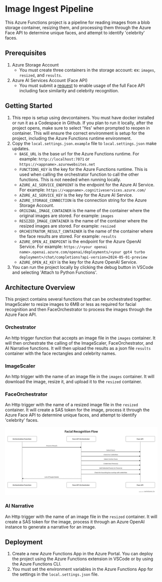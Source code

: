 # Image Ingest Pipeline

This Azure Functions project is a pipeline for reading images from a blob storage container, resizing them, and processing them through the Azure Face API to determine unique faces, and attempt to identify 'celebrity' faces.

## Prerequisites

1. Azure Storage Account
    - You must create three containers in the storage account: ex: `images`, `resized`, and `results`.
1. Azure AI Services Account (Face API)
    - You must submit a [request](https://learn.microsoft.com/azure/ai-services/computer-vision/overview-identity) to enable usage of the full Face API including face similarity and celebrity recognition.


## Getting Started

1. This repo is setup using devcontainers.  You must have docker installed or run it as a Codespace in Github. If you plan to run it locally, after the project opens, make sure to select 'Yes' when prompted to reopen in container.  This will ensure the correct environment is setup for the project, including the Azure Functions runtime environment.
1. Copy the `local.settings.json.example` file to `local.settings.json` make updates.
    - `BASE_URL` is the base url for the Azure Functions runtime.  For example: `http://localhost:7071` or `https://<appname>.azurewebsites.net`
    - `FUNCTIONS_KEY` is the key for the Azure Functions runtime.  This is used when calling the orchestrator function to call the other functions.  This is not needed when running locally.
    - `AZURE_AI_SERVICE_ENDPOINT` is the endpoint for the Azure AI Service.  For example: `https://<appname>.cognitiveservices.azure.com/`
    - `AZURE_AI_SERVICE_KEY` is the key for the Azure AI Service.
    - `AZURE_STORAGE_CONNECTION` is the connection string for the Azure Storage Account.
    - `ORIGINAL_IMAGE_CONTAINER` is the name of the container where the original images are stored. For example: `images`
    - `RESIZED_IMAGE_CONTAINER` is the name of the container where the resized images are stored. For example: `resized`
    - `ORCHESTRATOR_RESULT_CONTAINER` is the name of the container where the face results are stored. For example: `results`
    - `AZURE_OPEN_AI_ENDPOINT` is the endpoint for the Azure OpenAI Service.  For example: `https://<your openai name>.openai.azure.com/openai/deployments/<your gpt4 turbo deployment>/chat/completions?api-version=2024-05-01-preview`
    - `AZURE_OPEN_AI_KEY` is the key for the Azure OpenAI Service.
1. You can run the project locally by clicking the debug button in VSCode and selecting 'Attach to Python Functions'.

## Architecture Overview

This project contains several functions that can be orchestrated together.  ImageScaler to resize images to 6MB or less as required for facial recognition and then FaceOrchestrator to process the images through the Azure Face API.

### Orchestrator

An http trigger function that accepts an image file in the `images` container.  It will then orchestrate the calling of the ImageScaler, FaceOrchestrator, and AI Narrative functions.  It will then upload the results as a json file `results` container with the face rectangles and celebrity names.

### ImageScaler

An http trigger with the name of an image file in the `images` container.  It will download the image, resize it, and upload it to the `resized` container.

### FaceOrchestrator

An Http trigger with the name of a resized image file in the `resized` container.  It will create a SAS token for the image, process it through the Azure Face API to determine unique faces, and attempt to identify 'celebrity' faces.

![Architecture](/media/faceorchestrator.png)

### AI Narrative

An Http trigger with the name of an image file in the `resized` container.  It will create a SAS token for the image, process it through an Azure OpenAI instance to generate a narrative for an image.

## Deployment

1. Create a new Azure Functions App in the Azure Portal.  You can deploy the project using the Azure Functions extension in VSCode or by using the Azure Functions CLI.
1. You must set the environment variables in the Azure Functions App for the settings in the `local.settings.json` file.
